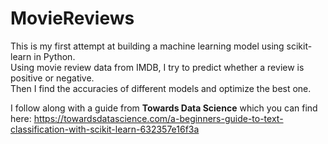 # MovieReviews


This is my first attempt at building a machine learning model using scikit-learn in Python. <br>
Using movie review data from IMDB, I try to predict whether a review is positive or negative.<br>
Then I find the accuracies of different models and optimize the best one.<br>

I follow along with a guide from <b>Towards Data Science</b> which you can find here: https://towardsdatascience.com/a-beginners-guide-to-text-classification-with-scikit-learn-632357e16f3a
